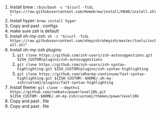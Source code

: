 1. Install brew : `/bin/bash -c "$(curl -fsSL https://raw.githubusercontent.com/Homebrew/install/HEAD/install.sh)"`
2. Install hyper: `brew install hyper`
3. Copy and past . configs
4. make sure zsh is default
5. Install oh-my-zsh: `sh -c "$(curl -fsSL https://raw.githubusercontent.com/ohmyzsh/ohmyzsh/master/tools/install.sh)"`
6. Install oh-my-zsh plugins:
     1. `git clone https://github.com/zsh-users/zsh-autosuggestions.git $ZSH_CUSTOM/plugins/zsh-autosuggestions`
     2. `git clone https://github.com/zsh-users/zsh-syntax-highlighting.git $ZSH_CUSTOM/plugins/zsh-syntax-highlighting`
     3. `git clone https://github.com/zdharma-continuum/fast-syntax-highlighting.git ${ZSH_CUSTOM:-$HOME/.oh-my-zsh/custom}/plugins/fast-syntax-highlighting`
7. Install theme: `git clone --depth=1 https://github.com/romkatv/powerlevel10k.git ${ZSH_CUSTOM:-$HOME/.oh-my-zsh/custom}/themes/powerlevel10k`
7. Copy and past . file
8. Copy and past . file
